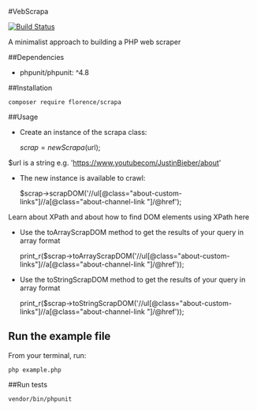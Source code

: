 #VebScrapa

[![Build Status](https://travis-ci.org/andela-fokosun/webscrapa.svg?branch=master)](https://travis-ci.org/andela-fokosun/webscrapa)

A minimalist approach to building a PHP web scraper


##Dependencies

- phpunit/phpunit: ^4.8


##Installation
    
    composer require florence/scrapa


##Usage

- Create an instance of the scrapa class:

    $scrap = new Scrapa($url);

$url is a string e.g. 'https://www.youtubecom/JustinBieber/about'


- The new instance is available to crawl:

    $scrap->scrapDOM('//ul[@class="about-custom-links"]//a[@class="about-channel-link "]/@href');

Learn about XPath and about how to find DOM elements using XPath here


- Use the toArrayScrapDOM method to get the results of your query in array format

    print_r($scrap->toArrayScrapDOM('//ul[@class="about-custom-links"]//a[@class="about-channel-link "]/@href'));

- Use the toStringScrapDOM method to get the results of your query in array format

    print_r($scrap->toStringScrapDOM('//ul[@class="about-custom-links"]//a[@class="about-channel-link "]/@href'));


## Run the example file

From your terminal, run:
    
    php example.php


##Run tests

    vendor/bin/phpunit

